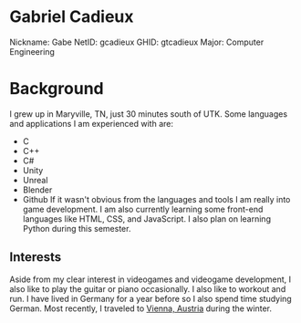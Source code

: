
# Gabriel Cadieux

Nickname: Gabe
NetID: gcadieux
GHID: gtcadieux
Major: Computer Engineering


# Background

I grew up in Maryville, TN, just 30 minutes south of UTK. Some languages and applications I am experienced with are:
- C
- C++
- C#
- Unity
- Unreal
- Blender
- Github
If it wasn't obvious from the languages and tools I am really into game development. I am also currently learning some front-end languages like HTML, CSS, and JavaScript. I also plan on learning Python during this semester.

## Interests

Aside from my clear interest in videogames and videogame development, I also like to play the guitar or piano occasionally.  I also like to workout and run. I have lived in Germany for a year before so I also spend time studying German. Most recently, I traveled to [Vienna, Austria](https://www.austria.info/en/where-to-go/cities/vienna) during the winter.
